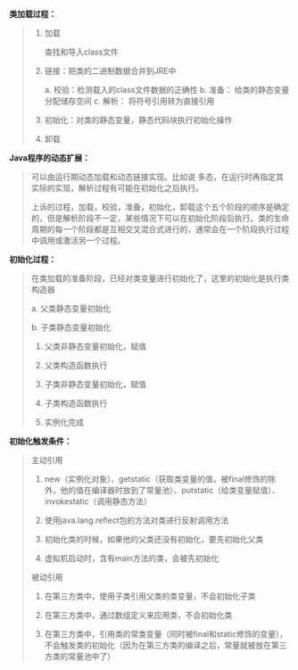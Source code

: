 **类加载过程：**

> 1. 加载
>
>    查找和导入class文件
>
> 2. 链接：把类的二进制数据合并到JRE中
>
>    a. 校验：检测载入的class文件数据的正确性
>    b. 准备： 给类的静态变量分配储存空间
>    c. 解析： 将符号引用转为直接引用
>
> 3. 初始化：对类的静态变量，静态代码块执行初始化操作
>
> 4. 卸载

**Java程序的动态扩展：**

>  可以由运行期动态加载和动态链接实现。比如说 多态，在运行时再指定其实际的实现，解析过程有可能在初始化之后执行。
>
> 上诉的过程，加载，校验，准备，初始化，卸载这个五个阶段的顺序是确定的，但是解析阶段不一定，某些情况下可以在初始化阶段后执行。类的生命周期的每一个阶段都是互相交叉混合式进行的，通常会在一个阶段执行过程中调用或激活另一个过程。

**初始化过程：**

> 在类加载的准备阶段，已经对类变量进行初始化了，这里的初始化是执行类构造器
>
> a. 父类静态变量初始化
>
> b. 子类静态变量初始化
>
> 1. 父类非静态变量初始化，赋值
>
> 2. 父类构造函数执行
>
> 3. 子类非静态变量初始化，赋值
>
> 4. 子类构造函数执行
>
> 5. 实例化完成

**初始化触发条件：**

> 主动引用
>
> 1. new（实例化对象）、getstatic（获取类变量的值，被final修饰的除外，他的值在编译器时放到了常量池）、putstatic（给类变量赋值）、invokestatic（调用静态方法）
>
> 2. 使用java.lang.reflect包的方法对类进行反射调用方法
>
> 3. 初始化类的时候，如果他的父类还没有初始化，要先初始化父类
>
> 4. 虚拟机启动时，含有main方法的类，会被先初始化
>
> 被动引用
>
> 1. 在第三方类中，使用子类引用父类的类变量，不会初始化子类
>
> 2. 在第三方类中，通过数组定义来应用类，不会初始化类
>
> 3. 在第三方类中，引用类的常类变量（同时被final和static修饰的变量），不会触发类的初始化（因为在第三方类的编译之后，常量就被放在第三方类的常量池中了）